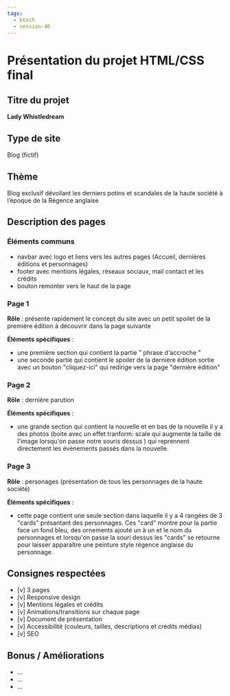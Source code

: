 ```yaml
---
tags:
  - btech
  - session-46
---
```


# Présentation du projet HTML/CSS final

## Titre du projet

**Lady Whistledream**

## Type de site

Blog (fictif)

## Thème

Blog exclusif dévoilant les derniers potins et scandales de la haute société à l’époque de la Régence anglaise

## Description des pages

### Éléments communs

- navbar avec logo et liens vers les autres pages (Accueil, dernières éditions et personnages)
- footer avec mentions légales, réseaux sociaux, mail contact et les crédits
- bouton remonter vers le haut de la page

### Page 1

**Rôle** : présente rapidement le concept du site avec un petit spoilet de la première édition à découvrir dans la page suivante

**Éléments spécifiques** :

- une première section qui contient la partie " phrase d'accroche "
- une seconde partie qui contient le spoiler de la dernière édition sortie avec un bouton "cliquez-ici" qui redirige vers la page "dernière édition"

### Page 2

**Rôle** : dernière parution

**Éléments spécifiques** :

- une grande section qui contient la nouvelle et en bas de la nouvelle il y a des photos (boite avec un effet tranform: scale qui augmente la taille de l'image lorsqu'on passe notre souris dessus ) qui reprennent directement les évènements passés dans la nouvelle.

### Page 3

**Rôle** : personages (présentation de tous les personnages de la haute société)

**Éléments spécifiques** :

- cette page contient une seule section dans laquelle il y a 4 rangées de 3 "cards" présantant des personnages. Ces "card" montre pour la partie face un fond bleu, des ornements ajouté un à un et le nom du personnages et lorsqu'on passe la souri dessus les "cards" se retourne pour laisser apparaître une peinture style régence anglaise du personnage.

## Consignes respectées

- [v] 3 pages
- [v] Responsive design
- [v] Mentions légales et crédits
- [v] Animations/transitions sur chaque page
- [v] Document de présentation
- [v] Accessibilité (couleurs, tailles, descriptions et crédits médias)
- [v] SEO

## Bonus / Améliorations

- ...
- ...
- ...
